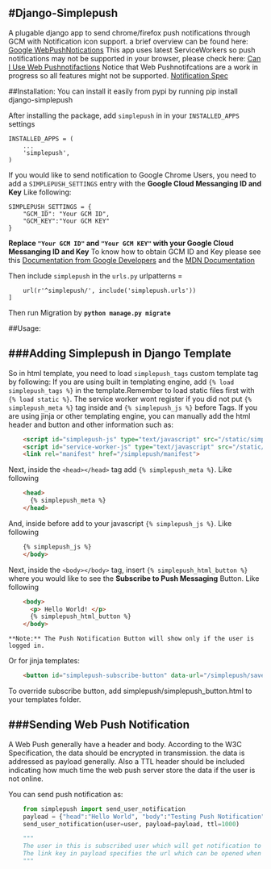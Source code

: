 #Django-Simplepush
------

A plugable django app to send chrome/firefox push notifications through GCM with Notification icon support.
a brief overview can be found here: [Google WebPushNotications](https://developers.google.com/web/fundamentals/getting-started/codelabs/push-notifications/)
This app uses latest ServiceWorkers so push notifications may not be supported in your browser, please check here: [Can I Use Web Pushnotifactions](http://caniuse.com/#search=notification)
Notice that Web Pushnotifcations are a work in progress so all features might not be supported.
[Notification Spec](https://notifications.spec.whatwg.org/)

##Installation:
You can install it easily from pypi by running
	pip install django-simplepush

After installing the package, add ``simplepush`` in in your
``INSTALLED_APPS`` settings

	INSTALLED_APPS = (
	    ...
	    'simplepush',
	)

If you would like to send notification to Google Chrome Users, you need
to add a ``SIMPLEPUSH_SETTINGS`` entry with the **Google Cloud Messanging
ID and Key** Like following:

    SIMPLEPUSH_SETTINGS = {
        "GCM_ID": "Your GCM ID",
        "GCM_KEY":"Your GCM KEY"
    }

**Replace ``"Your GCM ID"`` and ``"Your GCM KEY"`` with your Google
Cloud Messanging ID and Key**
To know how to obtain GCM ID and Key please see this [Documentation from Google Developers](https://developers.google.com/web/fundamentals/getting-started/push-notifications/step-04?hl=en) and the [MDN Documentation](https://developer.mozilla.org/en-US/docs/Web/API/Push_API/Using_the_Push_API#Setting_up_Google_Cloud_Messaging)

Then include ``simplepush`` in the ``urls.py``
    urlpatterns =

        url(r'^simplepush/', include('simplepush.urls'))
    ]

Then run Migration by **``python manage.py migrate``**

##Usage:

###Adding Simplepush in Django Template
---------------------------------------

So in html template, you need to load ``simplepush_tags`` custom template tag by following: 
If you are using built in templating engine, add ``{% load simplepush_tags %}`` in the template.Remember to load static files first with ``{% load static %}``. The service worker wont register if you did not put ``{% simplepush_meta %}``  tag inside <head></head> and ``{% simplepush_js %}`` before </body> Tags. If you are using jinja or other templating engine, you can manually add the html header and button and other information such as:

```html
	<script id="simplepush-js" type="text/javascript" src="/static/simplepush/simplepush.js"></script>
	<script id="service-worker-js" type="text/javascript" src="/static/simplepush/simplepush_serviceworker.js"></script>
	<link rel="manifest" href="/simplepush/manifest">
```
Next, inside the ``<head></head>`` tag add ``{% simplepush_meta %}``. Like following
```html
	<head>
	  {% simplepush_meta %}
	</head>
```
And, inside before add to your javascript ``{% simplepush_js %}``. Like following
```html
	{% simplepush_js %}
	</body>
```

Next, inside the ``<body></body>`` tag, insert ``{% simplepush_html_button %}``
where you would like to see the **Subscribe to Push Messaging** Button.
Like following
```html
    <body>
      <p> Hello World! </p>
      {% simplepush_html_button %}
    </body>
```

    **Note:** The Push Notification Button will show only if the user is logged in.
Or for jinja templates:

```html
	<button id="simplepush-subscribe-button" data-url="/simplepush/save_information">Subscribe to Push Messaging</button>
```

To override subscribe button, add simplepush/simplepush_button.html to your templates folder. 

###Sending Web Push Notification
--------------------------------
A Web Push generally have a header and body. According to the W3C Specification, the data should be encrypted in transmission. the data is addressed as payload generally. Also a TTL header should be included indicating how much time the web push server store the data if the user is not online.

You can send push notification as:

```python
	from simplepush import send_user_notification
	payload = {"head":"Hello World", "body":"Testing Push Notification", "icon":"http://loremflickr.com/320/240", "link":"https://github.com/subhajeet2107/django-simplepush"}
	send_user_notification(user=user, payload=payload, ttl=1000)

	"""
	The user in this is subscribed user which will get notification to all of his subscribed browser, a user can have multiple subscriptions through various browsers or devices.
	The link key in payload specifies the url which can be opened when clicking on Notification
	"""

```
